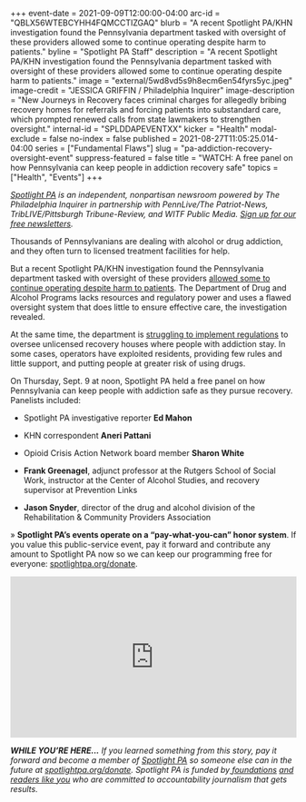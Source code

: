 +++
event-date = 2021-09-09T12:00:00-04:00
arc-id = "QBLX56WTEBCYHH4FQMCCTIZGAQ"
blurb = "A recent Spotlight PA/KHN investigation found the Pennsylvania department tasked with oversight of these providers allowed some to continue operating despite harm to patients."
byline = "Spotlight PA Staff"
description = "A recent Spotlight PA/KHN investigation found the Pennsylvania department tasked with oversight of these providers allowed some to continue operating despite harm to patients."
image = "external/5wd8vd5s9h8ecm6en54fyrs5yc.jpeg"
image-credit = "JESSICA GRIFFIN / Philadelphia Inquirer"
image-description = "New Journeys in Recovery faces criminal charges for allegedly bribing recovery homes for referrals and forcing patients into substandard care, which prompted renewed calls from state lawmakers to strengthen oversight."
internal-id = "SPLDDAPEVENTXX"
kicker = "Health"
modal-exclude = false
no-index = false
published = 2021-08-27T11:05:25.014-04:00
series = ["Fundamental Flaws"]
slug = "pa-addiction-recovery-oversight-event"
suppress-featured = false
title = "WATCH: A free panel on how Pennsylvania can keep people in addiction recovery safe"
topics = ["Health", "Events"]
+++

<a href="https://lesspage.com/"><i>Spotlight PA</i></a><i> is an independent, nonpartisan newsroom powered by The Philadelphia Inquirer in partnership with PennLive/The Patriot-News, TribLIVE/Pittsburgh Tribune-Review, and WITF Public Media. </i><a href="https://lesspage.com/newsletters"><i>Sign up for our free newsletters</i></a><i>.</i>

Thousands of Pennsylvanians are dealing with alcohol or drug addiction, and they often turn to licensed treatment facilities for help.

But a recent Spotlight PA/KHN investigation found the Pennsylvania department tasked with oversight of these providers <a href="https://lesspage.com/news/2021/04/pa-addiction-treatment-facilities-investigation-state-oversight-flawed-violations-harm-clients/">allowed some to continue operating despite harm to patients</a>. The Department of Drug and Alcohol Programs lacks resources and regulatory power and uses a flawed oversight system that does little to ensure effective care, the investigation revealed.

At the same time, the department is <a href="https://lesspage.com/news/2021/04/pa-addiction-recovery-homes-ddap-regulations-pushback/">struggling to implement regulations</a> to oversee unlicensed recovery houses where people with addiction stay. In some cases, operators have exploited residents, providing few rules and little support, and putting people at greater risk of using drugs.

On Thursday, Sept. 9 at noon, Spotlight PA held a free panel on how Pennsylvania can keep people with addiction safe as they pursue recovery. Panelists included:

- Spotlight PA investigative reporter <b>Ed Mahon</b>

- KHN correspondent <b>Aneri Pattani</b>

- Opioid Crisis Action Network board member <b>Sharon White</b>

- <b>Frank Greenagel</b>, adjunct professor at the Rutgers School of Social Work, instructor at the Center of Alcohol Studies, and recovery supervisor at Prevention Links

- <b>Jason Snyder</b>, director of the drug and alcohol division of the Rehabilitation &amp; Community Providers Association

» <b>Spotlight PA’s events operate on a “pay-what-you-can” honor system</b>. If you value this public-service event, pay it forward and contribute any amount to Spotlight PA now so we can keep our programming free for everyone: <a href="http://spotlightpa.org/donate">spotlightpa.org/donate</a>.

<div style="padding:56.25% 0 0 0;position:relative;"><iframe src="https://player.vimeo.com/video/601502991?h=cd5a06b498&color=ffcb05&title=0&byline=0" style="position:absolute;top:0;left:0;width:100%;height:100%;" frameborder="0" allow="autoplay; fullscreen; picture-in-picture" allowfullscreen></iframe></div><script src="https://player.vimeo.com/api/player.js"></script>

<i><b>WHILE YOU’RE HERE...</b></i><i> If you learned something from this story, pay it forward and become a member of </i><a href="https://lesspage.com/"><i>Spotlight PA</i></a><i> so someone else can in the future at </i><a href="http://spotlightpa.org/donate"><i>spotlightpa.org/donate</i></a><i>. Spotlight PA is funded by</i><a href="https://lesspage.com/support"><i> foundations</i></a><i> </i><a href="https://lesspage.com/support"><i>and readers like you</i></a><i> who are committed to accountability journalism that gets results.</i>
